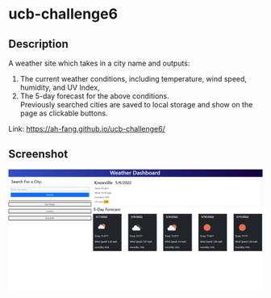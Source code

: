 # ucb-challenge6

## Description
A weather site which takes in a city name and outputs: <br>
1. The current weather conditions, including temperature, wind speed, humidity, and UV Index,
2. The 5-day forecast for the above conditions. <br>
Previously searched cities are saved to local storage and show on the page as clickable buttons. <br>

Link: https://ah-fang.github.io/ucb-challenge6/

## Screenshot
![screenshot](./assets/screenshot.png)